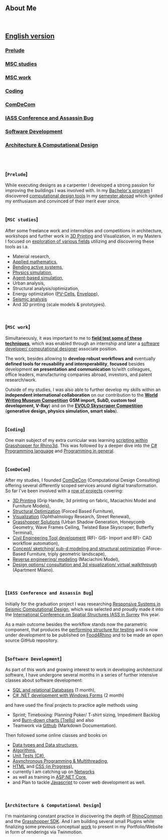 ## About Me
<br>

## [English version](https://timsdesigns.github.io/)  
### [Prelude](#prelude-1)
### [MSC studies](#msc-studies-1)
### [MSC work](#msc-work-1)
### [Coding](#coding-1)
### [ComDeCom](#comdecom-1)
### [IASS Conference and Assassin Bug](#iass-conference-and-assassin-bug)
### [Software Development](#software-development-1)
### [Architecture & Computational Design](#architecture--computational-design-1)  
<br/>
<br/>

### [`Prelude`]
<p></p>
While executing designs as a carpenter I developed a strong passion for improving the buildings I was involved with.  
In my <a href="https://issuu.com/home/published/portfolio_tim_fischer__en_">Bachelor's program</a> I discovered <a href="https://www.ciee.org/go-abroad/college-study-abroad/programs/germany/berlin/global-architecture-design#academics">computational design tools</a> in my <a href="https://www.archip.eu/">semester abroad</a> which ignited my enthusiasm and convinced of their merit ever since.
<br/>
<br/>

### [`MSC studies`]
<p></p>
After some freelance work and internships and competitions in architecture, workshops and further work in <a href="https://vimeo.com/manage/videos/153258593">3D Printing</a> and Visualization, in my Masters I focused on <a href="https://issuu.com/timfischer45/docs/grasshopper_polimi_p1-17_01">exploration of various fields</a> utilizing and discovering these tools as i.a.
<p></p>
<ul>
  <li> Material research,</li>
  <li> <a href="https://vimeo.com/219884392">Applied mathematics</a>,</li>
  <li> <a href="https://issuu.com/timfischer45/docs/extreme_living_-_functional_unit_-_">Bending active systems</a>,</li>
  <li> <a href="https://vimeo.com/226139359">Physics simulation</a>,</li>
  <li> <a href="https://vimeo.com/247093054">Agent-based simulation</a>, </li>
  <li> Urban analysis,</li>
  <li> Structural analysis/optimization,</li>
  <li> Energy optimization (<a href="https://vimeo.com/manage/videos/257005791">PV-Cells</a>, <a href="https://vimeo.com/manage/videos/257005791">Envelope</a>),</li>
  <li> <a href="https://www.youtube.com/watch?v=Zp45P_SOf4U">Seismic analysis</a></li>
  <li> And 3D printing (scale models & prototypes).</li>
</ul>
<br/>

### [`MSC work`]
<p></p>
Simultaneously, it was important to me to <a href="https://vimeo.com/236308356"><b>field test some of these techniques</b></a>, which was enabled through an internship and later a <a href="http://www.textilearchitecture.polimi.it/#research">software developer/ computational designer</a> associate position.
<p></p>
The work, besides allowing to <b>develop robust workflows and</b> eventually <b>defined tools for reusability and interoperability</b>, <b>focused</b> besides development <b>on presentation and communication</b> to/with colleagues, office leaders, manufacturing companies abroad, investors, and patent research/work.
<p></p>
Outside of my studies, I was also able to further develop my skills within an <b>independent international collaboration</b> on our contribution to the <a href="https://www.comdecon.com/world-writing-museum"><b>World Writing Museum Competition</b></a> <b>GSM import, SubD, custom tool development, V-Ray</b>) and on the <a href="https://www.evolo.us/category/competition/"><b>EVOLO Skyscraper Competition</b></a> (<b>generative design, physics simulation, smart slabs</b>).
<br/>
<br/>

### [`Coding`]
<p></p>
One main subject of my extra curricular was learning <a href="https://vimeo.com/247048808">scripting within Grasshopper for Rhino3d</a>.  
This was followed by a deeper dive into the <a href="https://www.oreilly.com/learning-paths/learning-path-c/9781491987186/">C# Programming language</a> and <a href="https://cs50.harvard.edu/college/2021/fall/weeks/0/">Programming in general</a>.
<br/>
<br/>

### [`ComDeCom`]
<p></p>
After my studies, I founded <a href="https://www.comdecon.com">ComDeCon</a> (Computational Design Consulting) offering several differently scoped services around digital transformation. So far I've been involved with a <a href="https://timsdesigns.wixsite.com/cdconsulting/allprojects">row of projects</a> covering:
<ul>
  <li> <a href="https://www.comdecon.com/productdesign">3D Printing</a> (Grip Handle, 3d printing on fabric, Maciachini Model and Furniture Models),</li>
  <li> <a href="https://www.comdecon.com/furniture">Structural Optimization</a> (Forced Based Furniture),</li>
  <li> <a href="https://www.comdecon.com/graphicdesign">Visualization</a> (Ophthalmology Research, Street Renewal),</li>
  <li> <a href="https://www.comdecon.com/urbandesign">Grasshopper Solutions</a> (Urban Shadow Generation, Honeycomb Geometry, Wave Frames Ceiling, Twisted Base Skyscraper, Butterfly Terminal),</li>
  <li> <a href="https://www.comdecon.com/infrastructuredesign">Civil Engineering Tool development</a> (RFI- GIS- Import and RFI- CAD workflow automation),</li>
  <li> <a href="https://vimeo.com/manage/videos/319545166">Concept/ sketching/ sub-d modeling and structural optimization</a> (Force-Based Furniture, triply geometric landscape),</li>
  <li> <a href="https://www.comdecon.com/allprojects">Reverse engineering/ modeling</a> (Maciachini Model),</li>
  <li> <a href="">Design options/ consultation and 3d visualization/ virtual walkthrough</a> (Apartment Milano).</li>
</ul>
<br/>

### [`IASS Conference and Assassin Bug`]
<p></p>
Initially for the graduation project I was researching <a href="https://www.livestreamevent.uk/iass2021/wp-content/uploads/sites/25/2021/08/975.pdf">Responsive Systems in Seismic Computational Design</a>, which was selected and proudly made it into the <a href="https://iass-structures.org/">International Conference on Spatial Structures IASS in Surrey</a> this year.  
<p></p>
As a main outcome besides the workflow stands now the parametric component, that produces the <a href="https://www.youtube.com/watch?v=Zp45P_SOf4U">performing structure for testing</a> and is now under development to be published on <a href="https://www.food4rhino.com">Food4Rhino</a> and to be made an open source GitHub repository.
<br/>
<br/>

### [`Software Development`]
<p></p>
As part of this work and growing interest to work in developing architectural software, I have undergone several months in a series of further intensive classes about software development:  <ul>
<li> <a href="https://www.alfatraining.de/gefoerderte-weiterbildung/berlinmitte/stadt/berlin-mitte/kurs/relationale-datenbanken-sql/N/0/0/kombi/relationale-datenbanken-sql/#pos1">SQL and relational Databases</a> (1 month),  
<li> <a href="https://www.alfatraining.de/gefoerderte-weiterbildung/berlinmitte/stadt/berlin-mitte/kurs/visual-cnet/N/0/0/kombi/c-entwickler-in/#pos1">C# .NET development with Windows Forms</a> (2 month)  
</ul><p></p>
and have used the final projects to practice agile methods using <ul>
<li> Sprint; Timeboxing: Planning Poker/ T-shirt sizing, Impediment Backlog and <a href="https://www.burndownfortrello.com/index.php#"> Burn-down charts (Trello)</a> and also
<li> Teamwork via <a href="https://github.com/Computational-Design-Consulting">Github</a> (Markdown Documentation).  
</ul><p></p>
Then followed some online classes and books on <ul>
<li> <a href="https://www.amazon.com/Computer-Science-Distilled-Computational-Problems/dp/0997316020">Data types and Data structures</a>,
<li> <a href="https://www.youtube.com/watch?v=fykrlqbV9wM&list=PL5UjM1xA8Bj8AjiTw2Aeb9yinE4-3j0PT&index=4">Algorithms</a>,
<li> <a href="https://www.youtube.com/watch?v=ub3P8c87cwk">Unit Tests (C#)</a>,
<li> <a href="https://www.youtube.com/watch?v=2moh18sh5p4&t=943s">Asynchronous Programming & Multithreading</a>,
<li> <a href="https://www.w3schools.com/html/default.asp">HTML</a> and <a href="https://www.w3schools.com/css/default.asp">CSS (in Progress)</a>,
<li> currently I am catching up on <a href="https://www.geeksforgeeks.org/computer-network-tutorials/?ref=lbp">Networks</a>
<li> as well as training in <a href="https://www.tutorialsteacher.com/core/first-aspnet-core-application) und [AZURE](https://www.youtube.com/watch?v=zIfxkub7CLY">ASP.NET Core</a>,
<li> and Plan to tackle <a href="https://www.tutorialsteacher.com/javascript">Javascript</a> to cover web development as well.  
</ul><br/>

### [`Architecture & Computational Design`]
<p></p>
I'm maintaining constant practice in discovering the depth of <a href="https://developer.rhino3d.com/api/rhinocommon">RhinoCommon</a> and the <a href="https://developer.rhino3d.com/api/grasshopper">Grasshopper SDK</a>. And I am building several small Plugins while finalizing some previous conceptual <a href="https://www.comdecon.com/expo-2020">work</a> to present in my Portfolio/Website in form of renderings via Twinmotion.  
